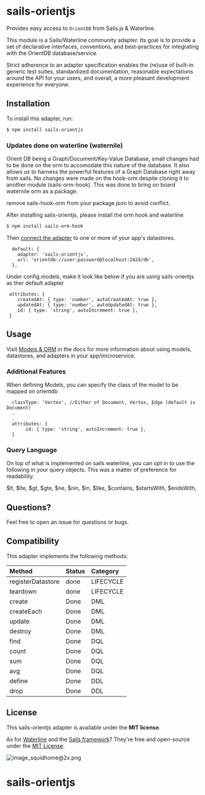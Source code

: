 # sails-orientjs

Provides easy access to `OrientDB` from Sails.js & Waterline.

This module is a Sails/Waterline community adapter.  Its goal is to provide a set of declarative interfaces, conventions, and best-practices for integrating with the OrientDB database/service.

Strict adherence to an adapter specification enables the (re)use of built-in generic test suites, standardized documentation, reasonable expectations around the API for your users, and overall, a more pleasant development experience for everyone.


## Installation

To install this adapter, run:

```sh
$ npm install sails-orientjs
```

### Updates done on waterline (waternile)

Orient DB being a Graph/Document/Key-Value Database, small changes had to be done on the orm to accomodate this nature of the database. It also allows us to harness the powerful features of a Graph Database right away from sails.  No changes were made on the hook-orm despite cloning it to another module (sails-orm-hook). This was done to bring on board waternile orm as a package. 

remove sails-hook-orm from your package.json to avoid conflict.

After installing sails-orientjs, please install the orm hook and waterline

```sh
$ npm install sails-orm-hook
```


Then [connect the adapter](https://sailsjs.com/documentation/reference/configuration/sails-config-datastores) to one or more of your app's datastores.

```
  default: {
    adapter: 'sails-orientjs',
    url: 'orientdb://user:password@localhost:2424/db',
  },
```

Under config.models, make it look like below if you are using sails-orientjs as ther default adapter

```
 attributes: {
    createdAt: { type: 'number', autoCreatedAt: true },
    updatedAt: { type: 'number', autoUpdatedAt: true },
    id: { type: 'string', autoIncrement: true },
 }
```

## Usage

Visit [Models & ORM](https://sailsjs.com/docs/concepts/models-and-orm) in the docs for more information about using models, datastores, and adapters in your app/microservice.

### Additional Features 
When defining Models, you can specify the class of the model to be mapped on orientdb 

```
  classType: 'Vertex', //Either of Document, Vertex, Edge (default is Document)
  .
  .
  attributes: {
       id: { type: 'string', autoIncrement: true },
  }
```


### Query Language

On top of what is implemented on sails waterline, you can opt in to use the following in your query objects.  This was a matter of preference for readability.

  $lt,
  $lte,
  $gt,
  $gte,
  $ne,
  $nin,
  $in,
  $like,
  $contains,
  $startsWith,
  $endsWith,
  
  
  

## Questions?
Feel free to open an issue for questions or bugs.

## Compatibility

This adapter implements the following methods:

| Method               | Status            | Category      |
|:---------------------|:------------------|:--------------|
| registerDatastore    | done              | LIFECYCLE     |
| teardown             | done              | LIFECYCLE     |
| create               | Done              | DML           |
| createEach           | Done              | DML           |
| update               | Done              | DML           |
| destroy              | Done              | DML           |
| find                 | Done              | DQL           |
| count                | Done              | DQL           |
| sum                  | Done              | DQL           |
| avg                  | Done              | DQL           |
| define               | Done              | DDL           |
| drop                 | Done              | DDL           |


## License

This sails-orientjs adapter is available under the **MIT license**.

As for [Waterline](http://waterlinejs.org) and the [Sails framework](https://sailsjs.com)?  They're free and open-source under the [MIT License](https://sailsjs.com/license).


![image_squidhome@2x.png](http://i.imgur.com/RIvu9.png)
# sails-orientjs
